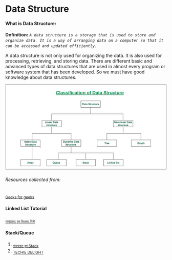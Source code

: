 # Data Structure
#### What is Data Structure:
**Definition:**
*`A data structure is a storage that is used to store and organize data. It is a way of arranging data on a computer so that it can be accessed and updated efficiently.`*

A data structure is not only used for organizing the data. It is also used for processing, retrieving, and storing data. There are different basic and advanced types of data structures that are used in almost every program or software system that has been developed. So we must have good knowledge about data structures. 


![classification of data structure](https://github.com/alaminkawsar/Data-Structure-and-Algorithm/blob/main/Data%20Structure/ClassificationofDataStructure.jpg)








###### Resources collected from:
<sub>[Geeks for geeks](https://www.geeksforgeeks.org/data-structures)</sub>


#### Linked List Tutorial
<sub>[শাফায়েত ব্লগ লিংকড লিস্ট](http://www.shafaetsplanet.com/?p=2689)</sub>


#### Stack/Queue
1. <sub>[শাফায়েত ব্লগ Stack](http://www.shafaetsplanet.com/?p=2342)</sub>
2. <sub>[TECHIE DELIGHT](https://www.techiedelight.com/stack-implementation-in-cpp/)</sub>